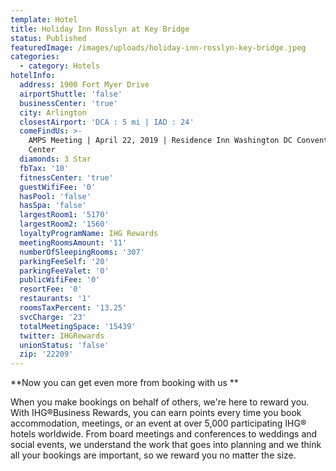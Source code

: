 ```yaml
---
template: Hotel
title: Holiday Inn Rosslyn at Key Bridge
status: Published
featuredImage: /images/uploads/holiday-inn-rosslyn-key-bridge.jpeg
categories:
  - category: Hotels
hotelInfo:
  address: 1900 Fort Myer Drive
  airportShuttle: 'false'
  businessCenter: 'true'
  city: Arlington
  closestAirport: 'DCA : 5 mi | IAD : 24'
  comeFindUs: >-
    AMPS Meeting | April 22, 2019 | Residence Inn Washington DC Convention
    Center
  diamonds: 3 Star
  fbTax: '10'
  fitnessCenter: 'true'
  guestWifiFee: '0'
  hasPool: 'false'
  hasSpa: 'false'
  largestRoom1: '5170'
  largestRoom2: '1560'
  loyaltyProgramName: IHG Rewards
  meetingRoomsAmount: '11'
  numberOfSleepingRooms: '307'
  parkingFeeSelf: '20'
  parkingFeeValet: '0'
  publicWifiFee: '0'
  resortFee: '0'
  restaurants: '1'
  roomsTaxPercent: '13.25'
  svcCharge: '23'
  totalMeetingSpace: '15439'
  twitter: IHGRewards
  unionStatus: 'false'
  zip: '22209'
---
```

**Now you can get even more from booking with us**

When you make bookings on behalf of others, we're here to reward you. With IHG®Business Rewards, you can earn points every time you book accommodation, meetings, or an event at over 5,000 participating IHG® hotels worldwide. From board meetings and conferences to weddings and social events, we understand the work that goes into planning and we think all your bookings are important, so we reward you no matter the size.
